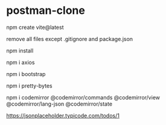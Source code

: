 # postman-clone

npm create vite@latest

remove all files except .gitignore and package.json

npm install

npm i axios

npm i bootstrap

npm i pretty-bytes

npm i codemirror @codemirror/commands @codemirror/view @codemirror/lang-json @codemirror/state


https://jsonplaceholder.typicode.com/todos/1